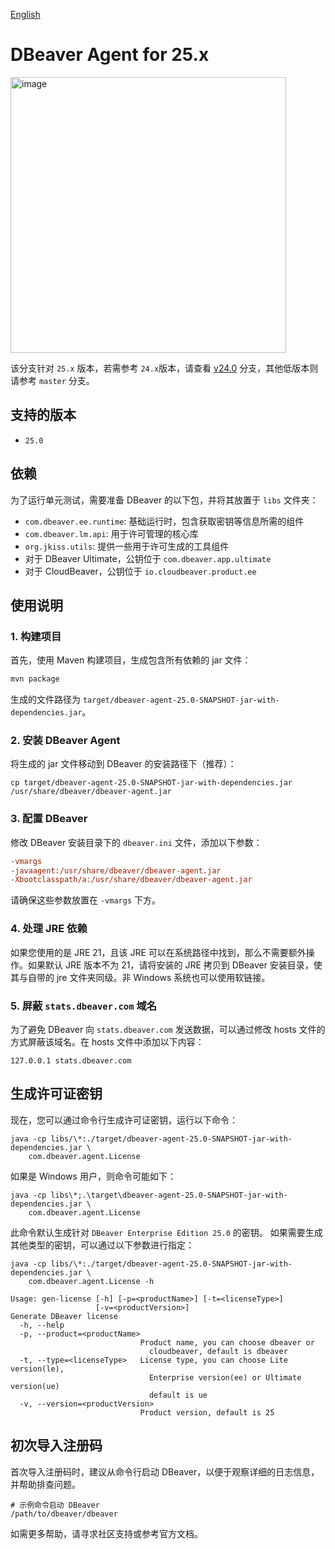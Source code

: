 [English](README-EN.md)

# DBeaver Agent for 25.x

<img width="441" alt="image" src="https://github.com/user-attachments/assets/9ec8ca88-64ac-4e54-9a7c-dbed1480766d" />

该分支针对 `25.x` 版本，若需参考 `24.x`版本，请查看 [v24.0](https://github.com/wgzhao/dbeaver-agent/tree/v24.0) 分支，其他低版本则请参考 `master` 分支。

## 支持的版本

- `25.0`

## 依赖

为了运行单元测试，需要准备 DBeaver 的以下包，并将其放置于 `libs` 文件夹：

- `com.dbeaver.ee.runtime`: 基础运行时，包含获取密钥等信息所需的组件
- `com.dbeaver.lm.api`: 用于许可管理的核心库
- `org.jkiss.utils`: 提供一些用于许可生成的工具组件
- 对于 DBeaver Ultimate，公钥位于 `com.dbeaver.app.ultimate`
- 对于 CloudBeaver，公钥位于 `io.cloudbeaver.product.ee`

## 使用说明

### 1. 构建项目

首先，使用 Maven 构建项目，生成包含所有依赖的 jar 文件：

```bash
mvn package
```

生成的文件路径为 `target/dbeaver-agent-25.0-SNAPSHOT-jar-with-dependencies.jar`。

### 2. 安装 DBeaver Agent

将生成的 jar 文件移动到 DBeaver 的安装路径下（推荐）：

```shell
cp target/dbeaver-agent-25.0-SNAPSHOT-jar-with-dependencies.jar /usr/share/dbeaver/dbeaver-agent.jar
```

### 3. 配置 DBeaver

修改 DBeaver 安装目录下的 `dbeaver.ini` 文件，添加以下参数：

```ini
-vmargs
-javaagent:/usr/share/dbeaver/dbeaver-agent.jar
-Xbootclasspath/a:/usr/share/dbeaver/dbeaver-agent.jar
```

请确保这些参数放置在 `-vmargs` 下方。

### 4. 处理 JRE 依赖

如果您使用的是 JRE 21，且该 JRE 可以在系统路径中找到，那么不需要额外操作。如果默认 JRE 版本不为 21，请将安装的 JRE 拷贝到 DBeaver 安装目录，使其与自带的 jre 文件夹同级。非 Windows
系统也可以使用软链接。

### 5. 屏蔽 `stats.dbeaver.com` 域名

为了避免 DBeaver 向 `stats.dbeaver.com` 发送数据，可以通过修改 hosts 文件的方式屏蔽该域名。在 hosts 文件中添加以下内容：

```shell
127.0.0.1 stats.dbeaver.com
```

## 生成许可证密钥

现在，您可以通过命令行生成许可证密钥，运行以下命令：

```shell
java -cp libs/\*:./target/dbeaver-agent-25.0-SNAPSHOT-jar-with-dependencies.jar \
    com.dbeaver.agent.License
```

如果是 Windows 用户，则命令可能如下：

```shell
java -cp libs\*;.\target\dbeaver-agent-25.0-SNAPSHOT-jar-with-dependencies.jar \
    com.dbeaver.agent.License
```

此命令默认生成针对 `DBeaver Enterprise Edition 25.0` 的密钥。
如果需要生成其他类型的密钥，可以通过以下参数进行指定：

```shell
java -cp libs/\*:./target/dbeaver-agent-25.0-SNAPSHOT-jar-with-dependencies.jar \
    com.dbeaver.agent.License -h

Usage: gen-license [-h] [-p=<productName>] [-t=<licenseType>]
                   [-v=<productVersion>]
Generate DBeaver license
  -h, --help
  -p, --product=<productName>
                             Product name, you can choose dbeaver or
                               cloudbeaver, default is dbeaver
  -t, --type=<licenseType>   License type, you can choose Lite version(le),
                               Enterprise version(ee) or Ultimate version(ue)
                               default is ue
  -v, --version=<productVersion>
                             Product version, default is 25
```

## 初次导入注册码

首次导入注册码时，建议从命令行启动 DBeaver，以便于观察详细的日志信息，并帮助排查问题。

```shell
# 示例命令启动 DBeaver
/path/to/dbeaver/dbeaver
```

如需更多帮助，请寻求社区支持或参考官方文档。
